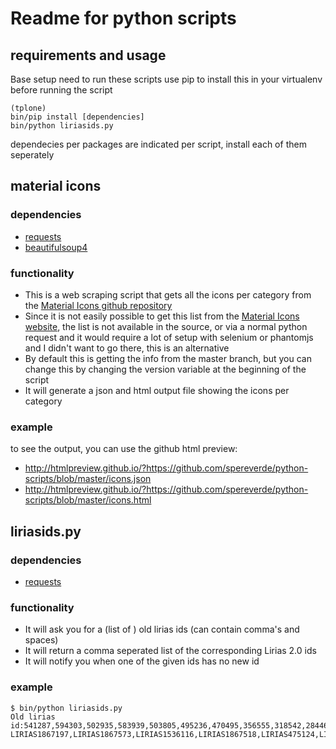 # Readme for python scripts

## requirements and usage

Base setup need to run these scripts
use pip to install this in your virtualenv before running the script

```console
(tplone)
bin/pip install [dependencies]
bin/python liriasids.py
```
dependecies per packages are indicated per script, install each of them seperately

## material icons

### dependencies

- [requests](https://pypi.org/project/requests/)
- [beautifulsoup4](https://pypi.org/project/beautifulsoup4/)

### functionality

- This is a web scraping script that gets all the icons per category from the [Material Icons github repository](https://github.com/google/material-design-icons)
- Since it is not easily possible to get this list from the [Material Icons website](http://google.github.io/material-design-icons/), the list is not available in the source, or via a normal python request and it would require a lot of setup with selenium or phantomjs and I didn't want to go there, this is an alternative
- By default this is getting the info from the master branch, but you can change this by changing the version variable at the beginning of the script
- It will generate a json and html output file showing the icons per category

### example
to see the output, you can use the github html preview:
- http://htmlpreview.github.io/?https://github.com/spereverde/python-scripts/blob/master/icons.json
- http://htmlpreview.github.io/?https://github.com/spereverde/python-scripts/blob/master/icons.html

## liriasids.py

### dependencies

- [requests](https://pypi.org/project/requests/)

### functionality

* It will ask you for a (list of ) old lirias ids (can contain comma's and spaces)
* It will return a comma seperated list of the corresponding Lirias 2.0 ids
* It will notify you when one of the given ids has no new id

### example

```console
$ bin/python liriasids.py
Old lirias id:541287,594303,502935,583939,503805,495236,470495,356555,318542,284465,340170
LIRIAS1867197,LIRIAS1867573,LIRIAS1536116,LIRIAS1867518,LIRIAS475124,LIRIAS475126,LIRIAS1866946,LIRIAS1866372,LIRIAS1866169,LIRIAS1863378,LIRIAS1866319
```

